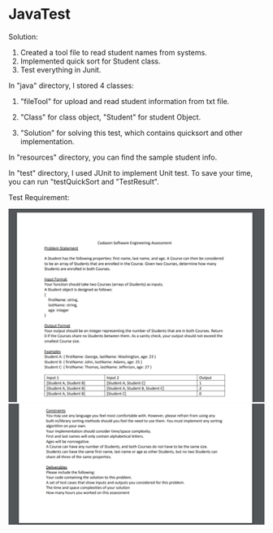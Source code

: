 # JavaTest

Solution: 
1. Created a tool file to read student names from systems.
2. Implemented quick sort for Student class.
3. Test everything in Junit.

In "java" directory, I stored 4 classes:

1. "fileTool" for upload and read student information from txt file.

2. "Class" for class object, "Student" for student Object.

3. "Solution" for solving this test, which contains quicksort and other implementation.


In "resources" directory, you can find the sample student info.

In "test" directory, I used JUnit to implement Unit test. To save your time, you can run "testQuickSort 
and "TestResult". 



Test Requirement: 
 
<div><img src="req1.PNG"/></div>
<div><img src="req2.PNG"/></div>

